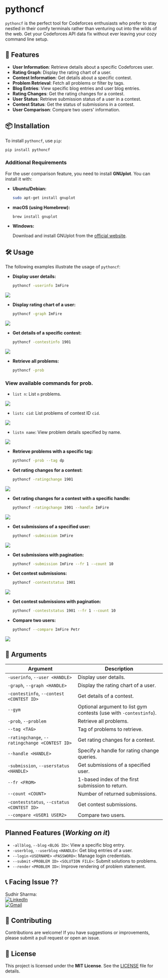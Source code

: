 # pythoncf

`pythoncf` is the perfect tool for Codeforces enthusiasts who prefer to stay nestled in their comfy terminals rather than venturing out into the wilds of the web. Get your Codeforces API data fix without ever leaving your cozy command line setup.

## 🚀 Features

- **User Information**: Retrieve details about a specific Codeforces user.
- **Rating Graph**: Display the rating chart of a user.
- **Contest Information**: Get details about a specific contest.
- **Problem Retrieval**: Fetch all problems or filter by tags.
- **Blog Entries**: View specific blog entries and user blog entries.
- **Rating Changes**: Get the rating changes for a contest.
- **User Status**: Retrieve submission status of a user in a contest.
- **Contest Status**: Get the status of submissions in a contest.
- **User Comparison**: Compare two users' information.

## 📦 Installation

To install `pythoncf`, use `pip`:

```bash
pip install pythoncf
```
### Additional Requirements

For the user comparison feature, you need to install **GNUplot**. You can install it with:

- **Ubuntu/Debian:**

    ```bash
    sudo apt-get install gnuplot
    ```

- **macOS (using Homebrew):**

    ```bash
    brew install gnuplot
    ```

- **Windows:**

    Download and install GNUplot from the [official website](http://www.gnuplot.info/).


## 🛠️ Usage

The following examples illustrate the usage of `pythoncf`:

- **Display user details:**

    ```bash
    pythoncf -userinfo ImFire
    ```
![](https://raw.githubusercontent.com/Sudhir878786/pythoncf/master/images/1.png)

- **Display rating chart of a user:**

    ```bash
    pythoncf -graph ImFire
    ```
![](https://raw.githubusercontent.com/Sudhir878786/pythoncf/Sudhir/images/2.png)

- **Get details of a specific contest:**

    ```bash
    pythoncf -contestinfo 1901
    ```
![](https://raw.githubusercontent.com/Sudhir878786/pythoncf/master/images/3.png)

- **Retrieve all problems:**

    ```bash
    pythoncf -prob
    ```
 ### View available commands for prob. 
- `list n`: List `n` problems. 

 ![](https://raw.githubusercontent.com/Sudhir878786/pythoncf/master/images/4.png)

- `listc cid`: List problems of contest ID `cid`. 

![](https://raw.githubusercontent.com/Sudhir878786/pythoncf/master/images/5.png)

- `listn name`: View problem details specified by name. 

![](https://raw.githubusercontent.com/Sudhir878786/pythoncf/master/images/6.png)

- **Retrieve problems with a specific tag:**

    ```bash
    pythoncf -prob --tag dp
    ```


- **Get rating changes for a contest:**

    ```bash
    pythoncf -ratingchange 1901
    ```
![](https://raw.githubusercontent.com/Sudhir878786/pythoncf/master/images/7.gif)

- **Get rating changes for a contest with a specific handle:**

    ```bash
    pythoncf -ratingchange 1901 --handle ImFire
    ```

![](https://raw.githubusercontent.com/Sudhir878786/pythoncf/master/images/8.png)

- **Get submissions of a specified user:**

    ```bash
    pythoncf -submission ImFire
    ```
![](https://raw.githubusercontent.com/Sudhir878786/pythoncf/master/images/9.png)

- **Get submissions with pagination:**

    ```bash
    pythoncf -submission ImFire --fr 1 --count 10
    ```

- **Get contest submissions:**

    ```bash
    pythoncf -conteststatus 1901
    ```
![](https://raw.githubusercontent.com/Sudhir878786/pythoncf/master/images/10.gif)

- **Get contest submissions with pagination:**

    ```bash
    pythoncf -conteststatus 1901 --fr 1 --count 10
    ```

- **Compare two users:**

    ```bash
    pythoncf --compare ImFire Petr
    ```
![](https://raw.githubusercontent.com/Sudhir878786/pythoncf/master/images/11.png)

## 📜 Arguments

| Argument                                      | Description                                           |
|-----------------------------------------------|-------------------------------------------------------|
| `-userinfo`, `--user <HANDLE>`                | Display user details.                                 |
| `-graph`, `--graph <HANDLE>`                  | Display the rating chart of a user.                   |
| `-contestinfo`, `--contest <CONTEST ID>`      | Get details of a contest.                             |
| `--gym`                                       | Optional argument to list gym contests (use with `-contestinfo`). |
| `-prob`, `--problem`                          | Retrieve all problems.                                |
| `--tag <TAG>`                                 | Tag of problems to retrieve.                          |
| `-ratingchange`, `--ratingchange <CONTEST ID>`| Get rating changes for a contest.                     |
| `--handle <HANDLE>`                           | Specify a handle for rating change queries.           |
| `-submission`, `--userstatus <HANDLE>`        | Get submissions of a specified user.                  |
| `--fr <FROM>`                                 | 1-based index of the first submission to return.      |
| `--count <COUNT>`                             | Number of returned submissions.                       |
| `-conteststatus`, `--cstatus <CONTEST ID>`    | Get contest submissions.                              |
| `--compare <USER1 USER2>`                     | Compare two users.                                    |

## Planned Features (*Working on it*)

- `-allblog`, `--blog` `<BLOG ID>`: View a specific blog entry.
- `-userblog`, `--userblog` `<HANDLE>`: Get blog entries of a user.
- `--login` `<USERNAME>` `<PASSWORD>`: Manage login credentials. 
- `--submit` `<PROBLEM ID>` `<SOLUTION FILE>`: Submit solutions to problems. 
- `--render` `<PROBLEM ID>`: Improve rendering of problem statement. 


## 📞 Facing Issue ??

Sudhir Sharma:  
[![LinkedIn](https://img.shields.io/badge/LinkedIn-0A66C2?style=flat&logo=linkedin&logoColor=white)](https://www.linkedin.com/in/sudhirsharma87)  
[![Gmail](https://img.shields.io/badge/Email-D14836?style=flat&logo=gmail&logoColor=white)](mailto:sudhirsharma34567@gmail.com)

## 🤝 Contributing

Contributions are welcome! If you have suggestions or improvements, please submit a pull request or open an issue.

## 📝 License
This project is licensed under the **MIT License**. See the [LICENSE](https://github.com/Sudhir878786/pythoncf/blob/Sudhir/LICENSE) file for details.
